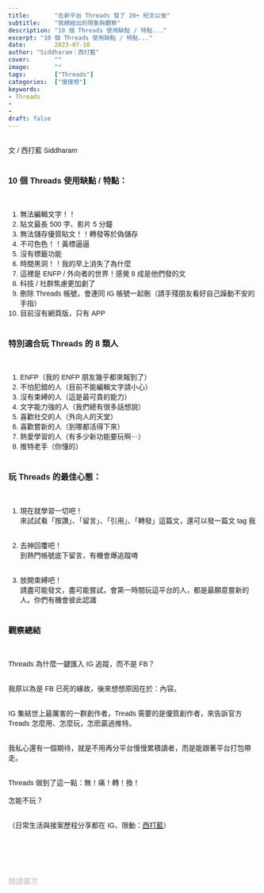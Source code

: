```yaml
---
title:       "在新平台 Threads 發了 20+ 短文以後"
subtitle:    "我總結出的現象與觀察"
description: "10 個 Threads 使用缺點 / 特點..."
excerpt: "10 個 Threads 使用缺點 / 特點..."
date:        2023-07-10
author: "Siddharam｜西打藍"
cover:       ""
image:       ""
tags:        ["Threads"]
categories:  ["慢慢想"]
keywords:
- Threads
- 
- 
draft: false
---
```


<article style="font-family: 'Noto Sans TC', '微軟正黑體', sans-serif; font-weight: 300;">

<br>文 / 西打藍 Siddharam<br><br>

<h3 class="article-h1-color">10 個 Threads 使用缺點 / 特點：</h3><br>

1. 無法編輯文字！！<br>
2. 貼文最長 500 字、影片 5 分鐘<br>
3. 無法儲存優質貼文！！轉發等於偽儲存<br>
4. 不可色色！！黃標逼逼<br>
5. 沒有標籤功能<br>
6. 時間黑洞！！我的早上消失了為什麼<br>
7. 這裡是 ENFP / 外向者的世界！感覺 8 成是他們發的文<br>
8. 科技 / 社群焦慮更加劇了<br>
9. 刪除 Threads 帳號，會連同 IG 帳號一起刪（請手殘朋友看好自己躁動不安的手指）<br>
10. 目前沒有網頁版，只有 APP<br><br>

<h3 class="article-h1-color">特別適合玩 Threads 的 8 類人</h3><br>

1. ENFP（我的 ENFP 朋友幾乎都來報到了）<br>
2. 不怕犯錯的人（目前不能編輯文字請小心）<br>
3. 沒有束縛的人（這是最可貴的能力）<br>
4. 文字能力強的人（我們總有很多話想說）<br>
5. 喜歡社交的人（外向人的天堂）<br>
6. 喜歡嘗新的人（到哪都活得下來）<br>
7. 熱愛學習的人（有多少新功能要玩啊⋯）<br>
8. 推特老手（你懂的）<br><br>

<h3 class="article-h1-color">玩 Threads 的最佳心態：</h3><br>

1. 現在就學習一切吧！<br>
來試試看「按讚」、「留言」、「引用」、「轉發」這篇文，還可以發一篇文 tag 我<br><br>

2. 去神回覆吧！<br>
到熱門帳號底下留言，有機會爆追蹤唷<br><br>

3. 放開束縛吧！<br>
請盡可能發文，盡可能嘗試，會第一時間玩這平台的人，都是最願意嘗新的人。你們有機會彼此認識<br><br>

<h3 class="article-h1-color">觀察總結</h3><br>

Threads 為什麼一鍵匯入 IG 追蹤，而不是 FB？<br><br>

我原以為是 FB 已死的緣故，後來想想原因在於：內容。<br><br>

IG 集結世上最厲害的一群創作者，Treads 需要的是優質創作者，來告訴官方 Treads 怎麼用、怎麼玩，怎麽贏過推特。<br><br>

我私心還有一個期待，就是不用再分平台慢慢累積讀者，而是能跟著平台打包帶走。<br><br>

Threads 做到了這一點：無！痛！轉！換！<br><br>
怎能不玩？<br><br>



（日常生活與接案歷程分享都在 IG、限動：<a href="https://www.instagram.com/sidd.blue/" target="_blank">西打藍</a>）<br><br>

<!-- <h3 class="article-h1-color"></h3><br> -->

<br><br><br>

</article>

<div style="color: #bfbfbf; font-size: 15px;" id="busuanzi_container_page_pv">
  閱讀量<span id="busuanzi_value_page_pv"></span>次
</div>

<script src="../../js/post.js"></script>
